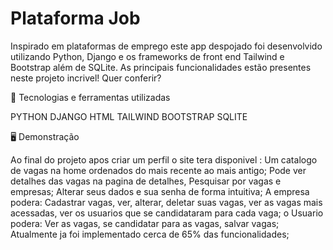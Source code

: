 # Plataforma Job 
Inspirado em plataformas de emprego este app despojado foi desenvolvido utilizando Python, Django e os frameworks de front end Tailwind e Bootstrap além de SQLite. As principais funcionalidades estão presentes neste projeto incrivel! Quer conferir?

🚀 Tecnologias e ferramentas utilizadas

PYTHON DJANGO HTML TAILWIND BOOTSTRAP SQLITE

🖥️ Demonstração

Ao final do projeto apos criar um perfil o site tera disponivel : Um catalogo de vagas na home ordenados do mais recente ao mais antigo; Pode ver detalhes das vagas na pagina de detalhes, Pesquisar por vagas e empresas; Alterar seus dados e sua senha de forma intuitiva;
A empresa podera: Cadastrar vagas, ver, alterar, deletar suas vagas, ver as vagas mais acessadas, ver os usuarios que se candidataram para cada vaga;
o Usuario podera: Ver as vagas, se candidatar para as vagas, salvar vagas;
Atualmente ja foi implementado cerca de 65% das funcionalidades;
 
